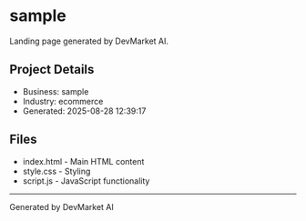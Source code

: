 # sample

Landing page generated by DevMarket AI.

## Project Details
- Business: sample
- Industry: ecommerce
- Generated: 2025-08-28 12:39:17

## Files
- index.html - Main HTML content
- style.css - Styling
- script.js - JavaScript functionality

---
Generated by DevMarket AI
